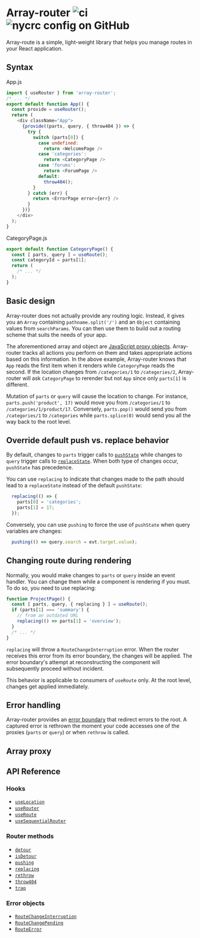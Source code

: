 # Array-router ![ci](https://img.shields.io/github/actions/workflow/status/chung-leong/array-router/node.js.yml?branch=main&label=Node.js%20CI&logo=github) ![nycrc config on GitHub](https://img.shields.io/nycrc/chung-leong/array-router)

Array-route is a simple, light-weight library that helps you manage routes in your React application.

## Syntax

App.js
```js
import { useRouter } from 'array-router';
/* ... */
export default function App() {
  const provide = useRouter();
  return (
    <div className="App">
      {provide((parts, query, { throw404 }) => {
        try {
          switch (parts[0]) {
            case undefined:
              return <WelcomePage />
            case 'categories':
              return <CategoryPage />
            case 'forums':
              return <ForumPage />
            default:
              throw404();
          }
        } catch (err) {
          return <ErrorPage error={err} />
        }
      })}
    </div>
  );
}
```

CategoryPage.js
```js
export default function CategoryPage() {
  const [ parts, query ] = useRoute();
  const categoryId = parts[1];
  return (
    /* ... */
  );
}
```

## Basic design

Array-router does not actually provide any routing logic. Instead, it gives you an `Array` containing
`pathname.split('/')` and an `Object` containing values from `searchParams`. You can then use them to build out
a routing scheme that suits the needs of your app.

The aforementioned array and object are
<a href="https://developer.mozilla.org/en-US/docs/Web/JavaScript/Reference/Global_Objects/Proxy">JavaScript proxy
objects</a>. Array-router tracks all actions you perform on them and takes appropriate actions based on this
information. In the above example, Array-router knows that `App` reads the first item when it renders while
`CategoryPage` reads the second. If the location changes from `/categories/1` to `/categories/2`, Array-router will
ask `CategoryPage` to rerender but not `App` since only `parts[1]` is different.

Mutation of `parts` or `query` will cause the location to change. For instance, `parts.push('product', 17)` would move
you from `/categories/1` to `/categories/1/product/17`. Conversely, `parts.pop()` would send you from `/categories/1`
to `/categories` while `parts.splice(0)` would send you all the way back to the root level.

## Override default push vs. replace behavior

By default, changes to `parts` trigger calls to
[`pushState`](https://developer.mozilla.org/en-US/docs/Web/API/History/pushState) while changes to `query` trigger
calls to [`replaceState`](https://developer.mozilla.org/en-US/docs/Web/API/History/replaceState). When both type of
changes occur, `pushState` has precedence.

You can use `replacing` to indicate that changes made to the path should lead to a `replaceState` instead of
the default `pushState`:

```js
  replacing(() => {
    parts[0] = 'categories';
    parts[1] = 17;
  });
```

Conversely, you can use `pushing` to force the use of `pushState` when query variables are changes:

```js
  pushing(() => query.search = evt.target.value);
```

## Changing route during rendering

Normally, you would make changes to `parts` or `query` inside an event handler. You can change them while a component
is rendering if you must. To do so, you need to use replacing:

```js
function ProjectPage() {
  const [ parts, query, { replacing } ] = useRoute();
  if (parts[1] === 'summary') {
    // from an outdated URL
    replacing(() => parts[1] = 'overview');
  }
  /* ... */
}
```

`replacing` will throw a `RouteChangeInterruption` error. When the router receives this error from its error boundary,
the changes will be applied. The error boundary's attempt at reconstructing the component will subsequently proceed
without incident.

This behavior is applicable to consumers of `useRoute` only. At the root level, changes get applied immediately.

## Error handling

Array-router provides an [error boundary](https://reactjs.org/docs/error-boundaries.html) that redirect
errors to the root. A captured error is rethrown the moment your code accesses one of the proxies (`parts` or `query`)
or when `rethrow` is called.

## Array proxy

## API Reference

### Hooks

* [`useLocation`](./useLocation.md)
* [`useRouter`](./useRouter.md)
* [`useRoute`](./useRoute.md)
* [`useSequentialRouter`](./useSequentialRouter.md)

### Router methods

* [`detour`](./detour.md)
* [`isDetour`](./isDetour.md)
* [`pushing`](./pushing.md)
* [`replacing`](./replacing.md)
* [`rethrow`](./rethrow.md)
* [`throw404`](./throw404.md)
* [`trap`](./trap.md)

### Error objects

* [`RouteChangeInterruption`](./RouteChangeInterruption.md)
* [`RouteChangePending`](./RouteChangePending.md)
* [`RouteError`](./RouteError.md)
